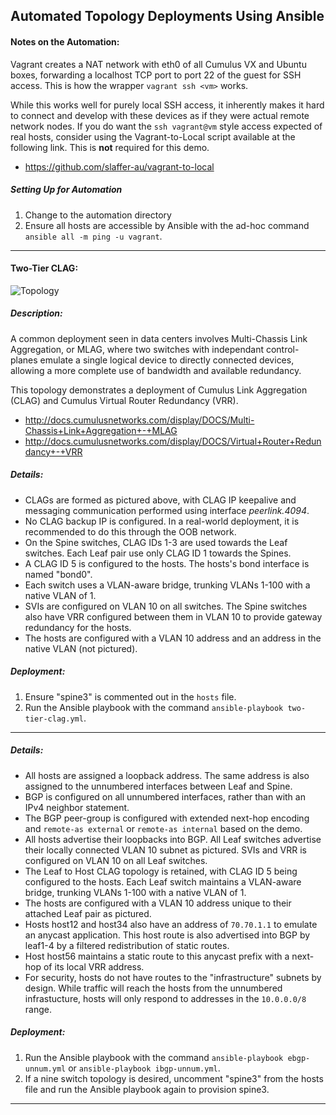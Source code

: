 ## Automated Topology Deployments Using Ansible

#### Notes on the Automation:
Vagrant creates a NAT network with eth0 of all Cumulus VX and Ubuntu boxes, forwarding a localhost TCP port to port 22 of the guest for SSH access. This is how the wrapper ```vagrant ssh <vm>``` works.

While this works well for purely local SSH access, it inherently makes it hard to connect and develop with these devices as if they were actual remote network nodes. If you do want the ```ssh vagrant@vm``` style access expected of real hosts, consider using the Vagrant-to-Local script available at the following link. This is **not** required for this demo.

* https://github.com/slaffer-au/vagrant-to-local

##### Setting Up for Automation
1. Change to the automation directory
2. Ensure all hosts are accessible by Ansible with the ad-hoc command ```ansible all -m ping -u vagrant```.


---


#### Two-Tier CLAG:
![Topology](https://github.com/slaffer-au/vx_vagrant_one_stop_demo/blob/master/Topology/two-tier-clag-topology.png)

##### Description:
A common deployment seen in data centers involves Multi-Chassis Link Aggregation, or MLAG, where two switches with independant control-planes emulate a single logical device to directly connected devices, allowing a more complete use of bandwidth and available redundancy.

This topology demonstrates a deployment of Cumulus Link Aggregation (CLAG) and Cumulus Virtual Router Redundancy (VRR).
  * http://docs.cumulusnetworks.com/display/DOCS/Multi-Chassis+Link+Aggregation+-+MLAG
  * http://docs.cumulusnetworks.com/display/DOCS/Virtual+Router+Redundancy+-+VRR

##### Details:
  * CLAGs are formed as pictured above, with CLAG IP keepalive and messaging communication performed using interface _peerlink.4094_.
  * No CLAG backup IP is configured. In a real-world deployment, it is recommended to do this through the OOB network.
  * On the Spine switches, CLAG IDs 1-3 are used towards the Leaf switches. Each Leaf pair use only CLAG ID 1 towards the Spines.
  * A CLAG ID 5 is configured to the hosts. The hosts's bond interface is named "bond0".
  * Each switch uses a VLAN-aware bridge, trunking VLANs 1-100 with a native VLAN of 1.
  * SVIs are configured on VLAN 10 on all switches. The Spine switches also have VRR configured between them in VLAN 10 to provide gateway redundancy for the hosts.
  * The hosts are configured with a VLAN 10 address and an address in the native VLAN (not pictured).
  
##### Deployment:
1. Ensure "spine3" is commented out in the ```hosts``` file.
2. Run the Ansible playbook with the command ```ansible-playbook two-tier-clag.yml```.

---  



##### Details:
  * All hosts are assigned a loopback address. The same address is also assigned to the unnumbered interfaces between Leaf and Spine.
  * BGP is configured on all unnumbered interfaces, rather than with an IPv4 neighbor statement.
  * The BGP peer-group is configured with extended next-hop encoding and ```remote-as external``` or ```remote-as internal``` based on the demo.
  * All hosts advertise their loopbacks into BGP. All Leaf switches advertise their locally connected VLAN 10 subnet as pictured. SVIs and VRR is configured on VLAN 10 on all Leaf switches.
  * The Leaf to Host CLAG topology is retained, with CLAG ID 5 being configured to the hosts. Each Leaf switch maintains a VLAN-aware bridge, trunking VLANs 1-100 with a native VLAN of 1.
  * The hosts are configured with a VLAN 10 address unique to their attached Leaf pair as pictured.
  * Hosts host12 and host34 also have an address of `70.70.1.1` to emulate an anycast application. This host route is also advertised into BGP by leaf1-4 by a filtered redistribution of static routes. 
  * Host host56 maintains a static route to this anycast prefix with a next-hop of its local VRR address. 
  * For security, hosts do not have routes to the "infrastructure" subnets by design. While traffic will reach the hosts from the unnumbered infrastucture, hosts will only respond to addresses in the ```10.0.0.0/8``` range.
  
##### Deployment:
1. Run the Ansible playbook with the command ```ansible-playbook ebgp-unnum.yml``` or ```ansible-playbook ibgp-unnum.yml```.
2. If a nine switch topology is desired, uncomment "spine3" from the hosts file and run the Ansible playbook again to provision spine3.

---  

